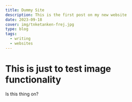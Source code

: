 ```yaml
---
title: Dummy Site
description: This is the first post on my new website
date: 2023-09-18
cover: img/tnketanken-frej.jpg
type: blog
tags:
  - writing
  - websites
---
```


# This is just to test image functionality

Is this thing on? 

